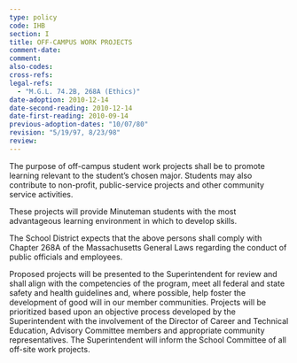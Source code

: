 ```yaml
---
type: policy
code: IHB
section: I
title: OFF-CAMPUS WORK PROJECTS
comment-date:
comment:
also-codes:
cross-refs:
legal-refs:
  - "M.G.L. 74.2B, 268A (Ethics)"
date-adoption: 2010-12-14
date-second-reading: 2010-12-14
date-first-reading: 2010-09-14
previous-adoption-dates: "10/07/80"
revision: "5/19/97, 8/23/98"
review: 
---
```


The purpose of off-campus student work projects shall be to promote learning relevant to the student’s chosen major.  Students may also contribute to non-profit, public-service projects and other community service activities.

These projects will provide Minuteman students with the most advantageous learning environment in which to develop skills.  

The School District expects that the above persons shall comply with Chapter 268A of the Massachusetts General Laws regarding the conduct of public officials and employees.

Proposed projects will be presented to the Superintendent for review and shall align with the competencies of the program, meet all federal and state safety and health guidelines and, where possible, help foster the development of good will in our member communities. Projects will be prioritized based upon an objective process developed by the Superintendent with the involvement of the Director of Career and Technical Education, Advisory Committee members and appropriate community representatives. The Superintendent will inform the School Committee of all off-site work projects.



